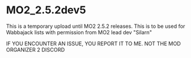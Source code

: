 # MO2_2.5.2dev5
This is a temporary upload until MO2 2.5.2 releases. This is to be used for Wabbajack lists with permission from MO2 lead dev "Silarn"


IF YOU ENCOUNTER AN ISSUE, YOU REPORT IT TO ME. NOT THE MOD ORGANIZER 2 DISCORD
